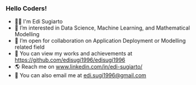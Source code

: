 ### Hello Coders!
- 👨‍💼 I'm Edi Sugiarto
- 🌟 I’m interested in Data Science, Machine Learning, and Mathematical Modelling
- 🚀 I’m open for collaboration on Application Deployment or Modelling related field
- 📌 You can view my works and achievements at https://github.com/edisugi1996/edisugi1996
- 🌎 Reach me on www.linkedin.com/in/edi-sugiarto/
- 📩 You can also email me at edi.sugi1996@gmail.com
<!--
**edisugi1996/edisugi1996** is a ✨ _special_ ✨ repository because its `README.md` (this file) appears on your GitHub profile.

Here are some ideas to get you started:

- 🔭 I’m currently working on ...
- 🌱 I’m currently learning ...
- 👯 I’m looking to collaborate on ...
- 🤔 I’m looking for help with ...
- 💬 Ask me about ...
- 📫 How to reach me: ...
- 😄 Pronouns: ...
- ⚡ Fun fact: ...
-->
